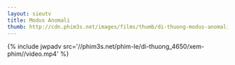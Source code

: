 ```yaml
---
layout: sieutv
title: Modus Anomali
thumb: http://cdn.phim3s.net/images/films/thumb/di-thuong-modus-anomali-2012.jpg
---
```

{% include jwpadv src='//phim3s.net/phim-le/di-thuong_4650/xem-phim//video.mp4' %}